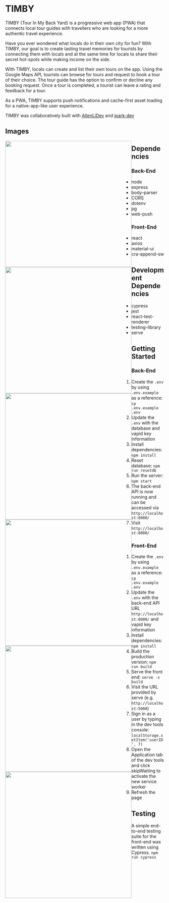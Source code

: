 # TIMBY

TIMBY (Tour In My Back Yard) is a progressive web app (PWA) that connects local tour guides with travellers who are looking for a more authentic travel experience.

Have you ever wondered what locals do in their own city for fun? With TIMBY, our goal is to create lasting travel memories for tourists by connecting them with locals and at the same time for locals to share their secret hot-spots while making income on the side.

With TIMBY, locals can create and list their own tours on the app. Using the Google Maps API, tourists can browse for tours and request to book a tour of their choice. The tour guide has the option to confirm or decline any booking request. Once a tour is completed, a tourist can leave a rating and feedback for a tour. 

As a PWA, TIMBY supports push notifications and cache-first asset loading for a native-app-like user experience.

TIMBY was collaboratively built with [AllenLiDev](https://github.com/AllenLiDev/) and [jpark-dev](https://github.com/jpark-dev/)

## Images

<img style="float: left" width="400" src="https://github.com/dexterchan94/TIMBY/blob/master/screenshots/timby-search.jpg?raw=true">
<img style="float: left" width="400" src="https://github.com/dexterchan94/TIMBY/blob/master/screenshots/timby-listings-confirm.jpg?raw=true">
<img style="float: left" width="400" src="https://github.com/dexterchan94/TIMBY/blob/master/screenshots/timby-booking-details.jpg?raw=true">
<img style="float: left" width="400" src="https://github.com/dexterchan94/TIMBY/blob/master/screenshots/timby-feedback.jpg?raw=true">
<img style="float: left" width="400" src="https://github.com/dexterchan94/TIMBY/blob/master/screenshots/timby-notifications.jpg?raw=true">
<img style="float: left" width="400" src="https://github.com/dexterchan94/TIMBY/blob/master/screenshots/timby-push-notifications.jpg?raw=true">


## Dependencies

### Back-End

* node
* express
* body-parser
* CORS
* dotenv
* pg
* web-push

### Front-End

* react
* axios
* material-ui
* cra-append-sw


## Development Dependencies

* cypress
* jest
* react-test-renderer
* testing-library
* serve


## Getting Started

### Back-End

1. Create the `.env` by using `.env.example` as a reference: `cp .env.example .env`
2. Update the `.env` with the database and vapid key information
3. Install dependencies: `npm install`
4. Reset database: `npm run resetdb`
5. Run the server: `npm start`
6. The back-end API is now running and can be accessed via `http://localhost:8080/`
8. Visit `http://localhost:8080/`

### Front-End
1. Create the `.env` by using `.env.example` as a reference: `cp .env.example .env`
2. Update the `.env` with the back-end API URL `http://localhost:8080/` and vapid key information
3. Install dependencies: `npm install`
4. Build the production version: `npm run build`
5. Serve the front end: `serve -s build`
6. Visit the URL provided by serve (e.g. `http://localhost:5000`)
7. Sign in as a user by typing in the dev tools console: `localStorage.setItem('userID', 7)`
8. Open the Application tab of the dev tools and click skipWaiting to activate the new service worker
9. Refresh the page


## Testing

A simple end-to-end testing suite for the front-end was written using Cypress.
```npm run cypress```

